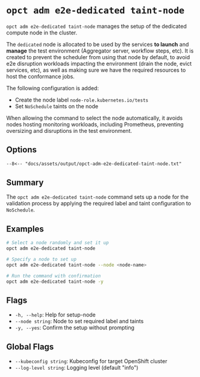 # `opct adm e2e-dedicated taint-node`

`opct adm e2e-dedicated taint-node` manages the setup of the dedicated compute node in the cluster.

The `dedicated` node is allocated to be used by the services **to launch** and **manage**
the test environment (Aggregator server, workflow steps, etc). It is created
to prevent the scheduler from using that node by default, to avoid e2e disruption
workloads impacting the environment (drain the node, evict services, etc),
as well as making sure we have the required resources to host the conformance jobs.

The following configuration is added:

- Create the node label `node-role.kubernetes.io/tests`
- Set `NoSchedule` taints on the node

When allowing the command to select the node automatically, it avoids nodes hosting monitoring workloads, including Prometheus, preventing oversizing and disruptions in the test environment.

## Options

```txt
--8<-- "docs/assets/output/opct-adm-e2e-dedicated-taint-node.txt"
```

## Summary

The `opct adm e2e-dedicated taint-node` command sets up a node for the validation process by applying the required label and taint configuration to `NoSchedule`.

## Examples

```sh
# Select a node randomly and set it up
opct adm e2e-dedicated taint-node

# Specify a node to set up
opct adm e2e-dedicated taint-node --node <node-name>

# Run the command with confirmation
opct adm e2e-dedicated taint-node -y
```

## Flags

- `-h, --help`: Help for setup-node
- `--node string`: Node to set required label and taints
- `-y, --yes`: Confirm the setup without prompting

## Global Flags

- `--kubeconfig string`: Kubeconfig for target OpenShift cluster
- `--log-level string`: Logging level (default "info")
